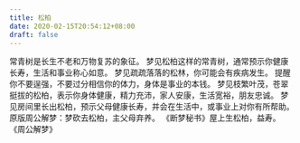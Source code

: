 ```yaml
---
title: 松柏
date: 2020-02-15T20:54:12+08:00
draft: false
---
```


常青树是长生不老和万物复苏的象征。
梦见松柏这样的常青树，通常预示你健康长寿，生活和事业称心如意。
梦见疏疏落落的松林，你可能会有疾病发生。
提醒你不要逞强，不要过分相信你的体力，身体是事业的本钱。
梦见枝繁叶茂，苍翠挺拔的松柏，表示你身体健康，精力充沛，家人安康，生活宽裕，朋友忠诚。
梦见房间里长出松柏，预示父母健康长寿，并会在生活中，或事业上对你有所帮助。
原版周公解梦：梦砍去松柏，主父母弃养。
《断梦秘书》屋上生松柏，益寿。
《周公解梦》
